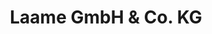 ---
title: "Laame GmbH & Co. KG"
url: /wuppertal/laame-gmbh-und-co-kg-buchenhofen/
shop: Lebensmittel
---